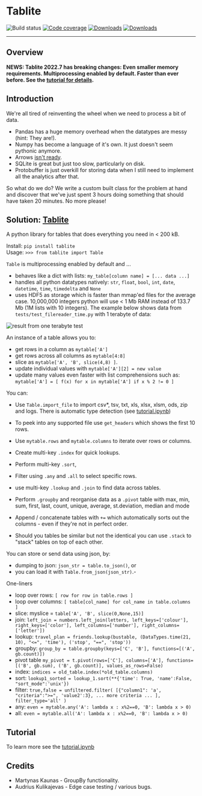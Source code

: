 # Tablite

![Build status](https://github.com/root-11/tablite/actions/workflows/python-package.yml/badge.svg)
[![Code coverage](https://codecov.io/gh/root-11/tablite/branch/master/graph/badge.svg)](https://codecov.io/gh/root-11/tablite)
[![Downloads](https://pepy.tech/badge/tablite)](https://pepy.tech/project/tablite)
[![Downloads](https://pepy.tech/badge/tablite/month)](https://pepy.tech/project/tablite)

--------------

## Overview

**NEWS: Tablite 2022.7 has breaking changes: Even smaller memory requirements. Multiprocessing enabled by default. Faster than ever before. See the [tutorial for details](https://github.com/root-11/tablite/blob/master/tutorial.ipynb).**

## Introduction

We're all tired of reinventing the wheel when we need to process a bit of data.

- Pandas has a huge memory overhead when the datatypes are messy (hint: They are!).
- Numpy has become a language of it's own. It just doesn't seem pythonic anymore.
- Arrows [isn't ready](https://arrow.apache.org/docs/python/dataset.html).
- SQLite is great but just too slow, particularly on disk.
- Protobuffer is just overkill for storing data when I still need to implement all the analytics after that.

So what do we do? We write a custom built class for the problem at hand and
discover that we've just spent 3 hours doing something that should have taken
20 minutes. No more please!

## Solution: [Tablite](https://pypi.org/project/tablite/)

A python library for tables that does everything you need in < 200 kB.

Install: `pip install tablite`  
Usage:  `>>> from tablite import Table`  

`Table` is multiprocessing enabled by default and ...

- behaves like a dict with lists: `my_table[column name] = [... data ...]`
- handles all python datatypes natively: `str`, `float`, `bool`, `int`, `date`, `datetime`, `time`, `timedelta` and `None`
- uses HDF5 as storage which is faster than mmap'ed files for the average case. 10,000,000 integers python will use < 1 Mb RAM instead of 133.7 Mb (1M lists with 10 integers). The example below shows data from `tests/test_filereader_time.py` with 1 terabyte of data:

![result from one terabyte test](../../blob/master/images/1TB_test.png?raw=true)

An instance of a table allows you to:

- get rows in a column as `mytable['A']`
- get rows across all columns as `mytable[4:8]`
- slice as `mytable['A', 'B', slice(4,8) ]`.
- update individual values with `mytable['A'][2] = new value`
- update many values even faster with list comprehensions such as: `mytable['A'] = [ f(x) for x in mytable['A'] if x % 2 != 0 ]`

You can:

- Use `Table.import_file` to import csv*, tsv, txt, xls, xlsx, xlsm, ods, zip and logs. There is automatic type detection (see [tutorial.ipynb](https://github.com/root-11/tablite/blob/master/tutorial.ipynb))

- To peek into any supported file use `get_headers` which shows the first 10 rows.
- Use `mytable.rows` and `mytable.columns` to iterate over rows or columns.
- Create multi-key `.index` for quick lookups.
- Perform multi-key `.sort`,
- Filter using `.any` and `.all` to select specific rows.
- use multi-key `.lookup` and `.join` to find data across tables.
- Perform `.groupby` and reorganise data as a `.pivot` table with max, min, sum, first, last, count, unique, average, st.deviation, median and mode
- Append / concatenate tables with `+=` which automatically sorts out the columns - even if they're not in perfect order.
- Should you tables be similar but not the identical you can use `.stack` to "stack" tables on top of each other.

You can store or send data using json, by:

- dumping to json: `json_str = table.to_json()`, or
- you can load it with `Table.from_json(json_str)`.-

One-liners

- loop over rows: `[ row for row in table.rows ]`
- loop over columns: `[ table[col_name] for col_name in table.columns ]`
- slice: myslice = `table['A', 'B', slice(0,None,15)]`
- join: `left_join = numbers.left_join(letters, left_keys=['colour'], right_keys=['color'], left_columns=['number'], right_columns=['letter'])`
- lookup: `travel_plan = friends.lookup(bustable, (DataTypes.time(21, 10), "<=", 'time'), ('stop', "==", 'stop'))`
- groupby: `group_by = table.groupby(keys=['C', 'B'], functions=[('A', gb.count)])`
- pivot table `my_pivot = t.pivot(rows=['C'], columns=['A'], functions=[('B', gb.sum), ('B', gb.count)], values_as_rows=False)`
- index: `indices = old_table.index(*old_table.columns)`
- sort: `lookup1_sorted = lookup_1.sort(**{'time': True, 'name':False, "sort_mode":'unix'})`
- filter: `true,false = unfiltered.filter( [{"column1": 'a', "criteria":">=", 'value2':3}, ... more criteria ... ], filter_type='all' )`
- any: `even = mytable.any('A': lambda x : x%2==0, 'B': lambda x > 0)`
- all: `even = mytable.all('A': lambda x : x%2==0, 'B': lambda x > 0)`

## Tutorial

To learn more see the [tutorial.ipynb](https://github.com/root-11/tablite/blob/master/tutorial.ipynb)

## Credits

- Martynas Kaunas - GroupBy functionality.
- Audrius Kulikajevas - Edge case testing / various bugs.
